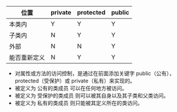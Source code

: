 |       位置       |       private     |   protected    |       public      |
| --------------  | -------------     | -------------   |  -------------    |
|      本类内      |       	Y         |       	Y       |           Y       |
|      子类内      |       	N         |	        Y       |   	    Y       |
|       外部       |       	N         |     	N       |	        Y       |
|    能否重新定义   |         N         |	        Y       |       	Y       |

* 对属性或方法的访问控制，是通过在前面添加关键字 public（公有），protected（受保护）或 private（私有）来实现的。
* 被定义为 公有的类成员 可以在任何地方被访问。
* 被定义为 受保护的类成员 则可以被其自身以及其子类和父类访问。
* 被定义为 私有的类成员 则只能被其定义所在的类访问。

